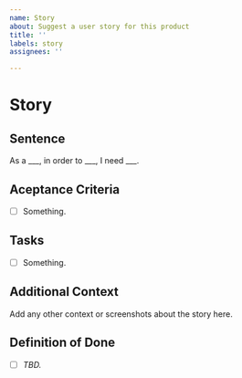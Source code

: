 ```yaml
---
name: Story
about: Suggest a user story for this product
title: ''
labels: story
assignees: ''

---
```


# Story

## Sentence

As a ___,
in order to ___,
I need ___.

## Aceptance Criteria

- [ ] Something.

## Tasks

- [ ] Something.

## Additional Context

Add any other context or screenshots about the story here.

## Definition of Done

- [ ] _TBD._
